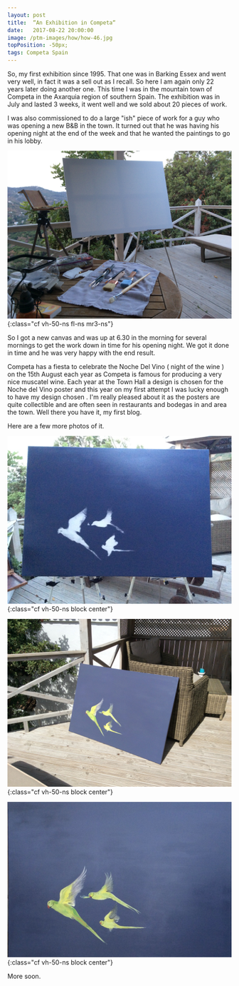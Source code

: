 ```yaml
---
layout: post
title:  “An Exhibition in Competa“
date:   2017-08-22 20:00:00
image: /ptm-images/how/how-46.jpg
topPosition: -50px;
tags: Competa Spain
---
```


So, my first exhibition since 1995. That one was in Barking Essex and went very well, in fact it was a sell out as I recall. So here I am again only 22 years later doing another one.
This time I was in the mountain town of Competa in the Axarquia region of southern Spain. The exhibition was in July and lasted 3 weeks, it went well and we sold about 20 pieces of work.

I was also commissioned to do a large "ish" piece of work for a guy who was opening a new B&B in the town. It turned out that he was having his opening night at the end of the week and that he wanted the paintings to go in his lobby. 

![Competa1](/ptm-images/how/how-43.jpg){:class="cf vh-50-ns fl-ns mr3-ns"}

So I got a new canvas and was up at 6.30 in the morning for several mornings to get the work down in time for his opening night. We got it done in time and he was very happy with the end result. 

Competa has a fiesta to celebrate the Noche Del Vino ( night of the wine ) on the 15th August each year as Competa is famous for producing a very nice muscatel wine. Each year at the Town Hall a design is chosen for the Noche del Vino poster and this year on my first attempt I was lucky enough to have my design chosen . I'm really pleased about it as the posters are quite collectible and are often seen in restaurants and bodegas in and area the town.
Well there you have it, my first blog.

Here are a few more photos of it.


![Competa2](/ptm-images/how/how-44.jpg){:class="cf vh-50-ns block center"}

![Competa3](/ptm-images/how/how-45.jpg){:class="cf vh-50-ns block center"}

![Competa4](/ptm-images/how/how-46.jpg){:class="cf vh-50-ns block center"}


More soon.
